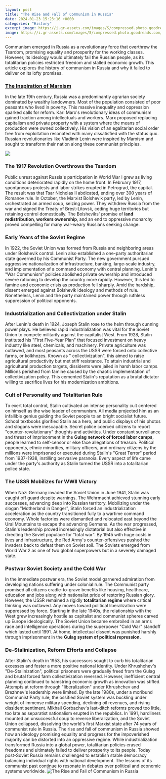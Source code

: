 ```yaml
---
layout: post
title: "The Rise and Fall of Communism in Russia"
date: 2024-01-23 15:23:16 +0000
categories: "History"
excerpt_image: https://i.gr-assets.com/images/S/compressed.photo.goodreads.com/books/1470405489i/5766192._UY630_SR1200,630_.jpg
image: https://i.gr-assets.com/images/S/compressed.photo.goodreads.com/books/1470405489i/5766192._UY630_SR1200,630_.jpg
---
```


Communism emerged in Russia as a revolutionary force that overthrew the Tsardom, promising equality and prosperity for the working classes. However, its ideology would ultimately fail the Russian people, as its totalitarian policies restricted freedom and stalled economic growth. This article explores the history of communism in Russia and why it failed to deliver on its lofty promises.
### [The Inspiration of Marxism](https://yt.io.vn/collection/albro) 
In the late 19th century, Russia was a predominantly agrarian society dominated by wealthy landowners. Most of the population consisted of poor peasants who lived in poverty. This massive inequality and oppression sparked calls for reform. Karl Marx's revolutionary ideas of communism gained traction among intellectuals and workers. Marx proposed replacing capitalism and private property with a system where the means of production were owned collectively. His vision of an egalitarian social order free from exploitation resonated with many dissatisfied with the status quo. Russian revolutionaries like Vladimir Lenin were inspired by Marxism and sought to transform their nation along these communist principles.

![](https://i.thenile.io/r1000/9780300106497.jpg?r=5e24cea50ed5b)
### **The 1917 Revolution Overthrows the Tsardom**
Public unrest against Russia's participation in World War I grew as living conditions deteriorated rapidly on the home front. In February 1917, spontaneous protests and labor strikes erupted in Petrograd, the capital. The result was that Tsar Nicholas II abdicated, ending over 300 years of Romanov rule. In October, the Marxist Bolshevik party, led by Lenin, orchestrated an armed coup, seizing power. They withdrew Russia from the war and signed the Treaty of Brest-Litovsk, ceding huge territories but retaining control domestically. The Bolsheviks' promise of **land redistribution**, **workers ownership**, and an end to oppressive monarchy proved compelling for many war-weary Russians seeking change. 
### **Early Years of the Soviet Regime**
In 1922, the Soviet Union was formed from Russia and neighboring areas under Bolshevik control. Lenin also established a one-party authoritarian state governed by his Communist Party. The new government pursued aggressive nationalization of infrastructure, banking, large-scale industry, and implementation of a command economy with central planning. Lenin's "War Communism" policies abolished private ownership and introduced severe rationing to develop the country more rapidly. However, this led to famine and economic crisis as production fell sharply. Amid the hardship, dissent emerged against Bolshevik ideology and methods of rule. Nonetheless, Lenin and the party maintained power through ruthless suppression of political opponents.
### **Industrialization and Collectivization under Stalin** 
After Lenin's death in 1924, Joseph Stalin rose to the helm through cunning power plays. He believed rapid industrialization was vital for the Soviet Union to compete militarily against the capitalist West. From 1928, Stalin instituted his "First Five-Year Plan" that focused investment on heavy industry like steel, chemicals, and machinery. Private agriculture was outlawed, and most peasants across the USSR were forced onto collective farms, or kolkhozes. Known as " collectivization", this aimed to raise agricultural productivity but met stiff resistance. To attain industrial and agricultural production targets, dissidents were jailed in harsh labor camps. Millions perished from famine caused by the chaotic implementation of collectivization policy. This cemented Stalin's reputation as a brutal dictator willing to sacrifice lives for his modernization ambitions.
### **Cult of Personality and Totalitarian Rule**
To exert total control, Stalin cultivated an intense personality cult centered on himself as the wise leader of communism. All media projected him as an infallible genius guiding the Soviet people to an bright socialist future. School textbooks glorified Stalin as a hero, and public displays of his photos and slogans were inescapable. Secret police coerced citizens to report "counter-revolutionary" thoughts and activities. Under constant surveillance and threat of imprisonment in the **Gulag network of forced labor camps**, people learned to self-censor or else face allegations of treason. Political opponents, ethnic minorities, military officers, and ordinary citizens by the millions were imprisoned or executed during Stalin's "Great Terror" period from 1937-1938, instilling pervasive paranoia. Every aspect of life came under the party's authority as Stalin turned the USSR into a totalitarian police state.
### **The USSR Mobilizes for WWII Victory**
When Nazi Germany invaded the Soviet Union in June 1941, Stalin was caught off guard despite warnings. The Wehrmacht achieved stunning early successes, advancing deep into Russian territory. Mobilizing under the slogan "Motherland in Danger", Stalin forced an industrialization acceleration as the country transitioned fully to a wartime command economy. Whole factories were dismantled and relocated east beyond the Ural Mountains to escape the advancing Germans. As the war progressed, Stalin's leadership proved increasingly dictatorial but also effective in directing the Soviet populace for "total war". By 1945 with huge costs in lives and infrastructure, the Red Army's counter-offensives pushed the invaders back to defeat them on Soviet soil. The Soviets emerged from World War 2 as one of two global superpowers but in a severely damaged state.
### **Postwar Soviet Society and the Cold War**  
In the immediate postwar era, the Soviet model garnered admiration from developing nations suffering under colonial rule. The Communist party promised all citizens cradle-to-grave benefits like housing, healthcare, education and jobs along with nationalist pride of restoring Russian glory. However, the USSR remained a rigidly **totalitarian regime** where critical thinking was outlawed. Any moves toward political liberalization were suppressed by force. Starting in the late 1940s, the relationship with the West grew increasingly hostile as capitalist and communist spheres carved up Europe ideologically. The Soviet Union became embroiled in an arms race and intelligence operations during the superpower "Cold War" standoff which lasted until 1991. At home, intellectual dissent was punished harshly through imprisonment in the **Gulag system of political repression.** 
### **De-Stalinization, Reform Efforts and Collapse**
After Stalin's death in 1953, his successors sought to curb his totalitarian excesses and foster a more positive national identity. Under Khrushchev's "De-Stalinization", political prisoners were gradually freed from the Gulag and brutal forced farm collectivization reversed. However, inefficient central planning continued to hamstring economic growth as innovation was stifled. Attempts at reform through "liberalization" under Khrushchev and Brezhnev's leadership were limited. By the late 1980s, under a moribund Communist Party rule, the ossified Soviet system was buckling under weight of immense military spending, declining oil revenues, and rising dissident sentiment. Mikhail Gorbachev's last-ditch reforms proved too little, too late as separatist nationalism erupted in the republics. In 1991, hardliners mounted an unsuccessful coup to reverse liberalization, and the Soviet Union collapsed, dissolving the world's first Marxist state after 74 years of communist rule in Russia.
The rise and fall of communism in Russia showed how an ideology promising equality and progress for the impoverished majority can be distorted into an oppressive regime. While industrialization transformed Russia into a global power, totalitarian policies erased freedoms and ultimately failed to deliver prosperity to its people. Today post-Soviet Russia remains challenged to establish stable democracy balancing individual rights with national development. The lessons of its communist past continue to resonate in debates over political and economic systems worldwide.
![The Rise and Fall of Communism in Russia](https://i.gr-assets.com/images/S/compressed.photo.goodreads.com/books/1470405489i/5766192._UY630_SR1200,630_.jpg)